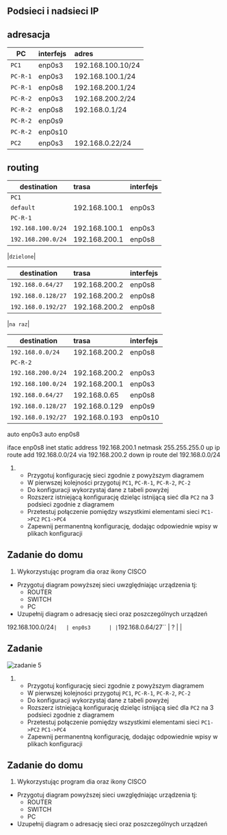 Podsieci i nadsieci IP
----------------------

adresacja
-----------------------------------------------------
| PC     |  interfejs   | adres  |
| --------- |:-------------| :---------------| 
| ``PC1``   | enp0s3 | 192.168.100.10/24     |
| ``PC-R-1``| enp0s3 | 192.168.100.1/24      |
| ``PC-R-1``| enp0s8 | 192.168.200.1/24      |
| ``PC-R-2``| enp0s3 | 192.168.200.2/24      |
| ``PC-R-2``| enp0s8 | 192.168.0.1/24        |
| ``PC-R-2``| enp0s9 |      |
| ``PC-R-2``| enp0s10 |      |
| ``PC2``   | enp0s3 | 192.168.0.22/24     |

routing
-------

| destination | trasa | interfejs  |
| --------- |:-------------| :---------------| 
| ``PC1``     |  | |
| ``default`` | 192.168.100.1 | enp0s3 | ``ip route add default via 192.168.100.1`` dev enp0s3|
| ``PC-R-1``  |  |        |
| ``192.168.100.0/24``|192.168.100.1|enp0s3|
|``192.168.200.0/24``|192.168.200.1|enp0s8|

|``dzielone``|

| destination | trasa | interfejs  |
| --------- |:-------------| :---------------| 
|``192.168.0.64/27``|192.168.200.2|enp0s8|
|``192.168.0.128/27``|192.168.200.2|enp0s8|
|``192.168.0.192/27``|192.168.200.2|enp0s8|


|``na raz``|

| destination | trasa | interfejs  |
| --------- |:-------------| :---------------| 
|``192.168.0.0/24``|192.168.200.2|enp0s8|
| ``PC-R-2``  |  | 
|``192.168.200.0/24``|192.168.200.2|enp0s3|
|``192.168.100.0/24``|192.168.200.1|enp0s3|
|``192.168.0.64/27``|192.168.0.65|enp0s8|
|``192.168.0.128/27``|192.168.0.129|enp0s9|
|``192.168.0.192/27``|192.168.0.193|enp0s10|


auto enp0s3
auto enp0s8


iface enp0s8 inet static
address 192.168.200.1
netmask 255.255.255.0
up ip route add  192.168.0.0/24 via 192.168.200.2
down ip route del 192.168.0.0/24

1.
   * Przygotuj konfigurację sieci zgodnie z powyższym diagramem
   * W pierwszej kolejności przygotuj ``PC1``, ``PC-R-1``, ``PC-R-2``, ``PC-2``
   * Do konfiguracji wykorzystaj dane z tabeli powyżej
   * Rozszerz istniejącą konfigurację dzieląc istnijącą sieć dla ``PC2`` na 3 podsieci zgodnie z diagramem
   * Przetestuj połączenie pomiędzy wszystkimi elementami sieci ``PC1->PC2`` ``PC1->PC4``
   * Zapewnij permanentną konfigurację, dodając odpowiednie wpisy w plikach konfiguracji

Zadanie do domu
---------------

1. Wykorzystując program dia oraz ikony CISCO
  * Przygotuj diagram powyższej sieci uwzględniając urządzenia tj:
    * ROUTER
    * SWITCH
    * PC
  * Uzupełnij diagram o adresację sieci oraz poszczególnych urządzeń
  
192.168.100.0/24`` |   | enp0s3      |
| ``192.168.0.64/27``  | ? |       |

Zadanie
------------

![zadanie 5](over_network.svg)

1.
   * Przygotuj konfigurację sieci zgodnie z powyższym diagramem
   * W pierwszej kolejności przygotuj ``PC1``, ``PC-R-1``, ``PC-R-2``, ``PC-2``
   * Do konfiguracji wykorzystaj dane z tabeli powyżej
   * Rozszerz istniejącą konfigurację dzieląc istnijącą sieć dla ``PC2`` na 3 podsieci zgodnie z diagramem
   * Przetestuj połączenie pomiędzy wszystkimi elementami sieci ``PC1->PC2`` ``PC1->PC4``
   * Zapewnij permanentną konfigurację, dodając odpowiednie wpisy w plikach konfiguracji

Zadanie do domu
---------------

1. Wykorzystując program dia oraz ikony CISCO
  * Przygotuj diagram powyższej sieci uwzględniając urządzenia tj:
    * ROUTER
    * SWITCH
    * PC
  * Uzupełnij diagram o adresację sieci oraz poszczególnych urządzeń
  

